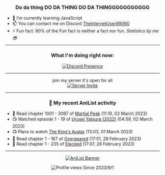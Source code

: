 <div align="center">

### Do da thing DO DA THING DO DA THINGGGGGGGGGGG
</div>

- 🌱 I’m currently learning JavaScript
- 📫 You can contact me on Discord [TheInternetUser#9060](https://discord.com/users/534117072796385300)
- ⚡ Fun fact: 80% of the Fun fact is neither a fact nor fun. _Statistics by me 😎_
<hr>

<div align="center">

### What I'm doing right now:
[![Discord Presence](https://lanyard.cnrad.dev/api/534117072796385300)](https://discord.com/users/534117072796385300)
<hr>

join my server it's open for all <br>
[![Server Invite](https://invidget.switchblade.xyz/bfYgVHxrSs)](https://discord.gg/bfYgVHxrSs)

<hr>
  
### 🌸 My recent AniList activity

</div>

<!-- ANILIST_ACTIVITY:start -->

-   📖 Read chapter 1001 - 3097 of [Martial Peak](https://anilist.co/manga/104494) (11:10, 02 March 2023)
-   📺 Watched episode 1 - 19 of [Urusei Yatsura (2022)](https://anilist.co/anime/143277) (04:59, 02 March 2023)
-   📺 Plans to watch [The King's Avatar](https://anilist.co/anime/98861) (13:03, 01 March 2023)
-   📖 Read chapter 1 - 167 of [Overgeared](https://anilist.co/manga/117460) (17:51, 28 February 2023)
-   📖 Read chapter 1 - 235 of [Eleceed](https://anilist.co/manga/106929) (17:07, 28 February 2023)

<!-- ANILIST_ACTIVITY:end -->
<hr>

<div align="center">

[![AniList Banner](https://img.anili.st/User/929966)](https://anilist.co/user/TheInternetUser)

![Profile views](https://gpvc.arturio.dev/TheInternetUse7) Since 2023/9/1

</div>

